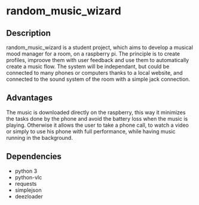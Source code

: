 # random_music_wizard
## Description
random_music_wizard is a student project, which aims to develop a musical mood manager for a room, on a raspberry pi. The principle is to create profiles, improove them with user feedback and use them to automatically create a music flow. The system will be independant, but could be connected to many phones or computers thanks to a local website, and connected to the sound system of the room with a simple jack connection.
## Advantages
The music is downloaded directly on the raspberry, this way it minimizes the tasks done by the phone and avoid the battery loss when the music is playing. Otherwise it allows the user to take a phone call, to watch a video or simply to use his phone with full performance, while having music running in the background.
## Dependencies
- python 3
- python-vlc
- requests
- simplejson
- deezloader
